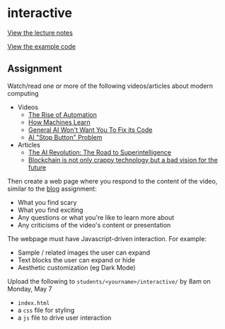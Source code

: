 # interactive

[View the lecture notes](/lectures/week5)

[View the example code](/homework/interactive/example)

## Assignment

Watch/read one or more of the following videos/articles about modern computing

- Videos
  - [The Rise of Automation](https://youtu.be/WSKi8HfcxEk)
  - [How Machines Learn](https://youtu.be/R9OHn5ZF4Uo)
  - [General AI Won't Want You To Fix its Code](https://youtu.be/4l7Is6vOAOA)
  - [AI "Stop Button" Problem](https://youtu.be/3TYT1QfdfsM)
- Articles
  - [The AI Revolution: The Road to Superintelligence](https://waitbutwhy.com/2015/01/artificial-intelligence-revolution-1.html)
  - [Blockchain is not only crappy technology but a bad vision for the future](https://medium.com/@kaistinchcombe/decentralized-and-trustless-crypto-paradise-is-actually-a-medieval-hellhole-c1ca122efde)

Then create a web page where you respond to the content of the video, similar to the [blog](/homework/blog) assignment:

- What you find scary
- What you find exciting
- Any questions or what you're like to learn more about
- Any criticisms of the video's content or presentation

The webpage must have Javascript-driven interaction. For example:

- Sample / related images the user can expand
- Text blocks the user can expand or hide
- Aesthetic customization (eg Dark Mode)

Upload the following to `students/<yourname>/interactive/` by 8am on Monday, May 7

- `index.html`
- a `css` file for styling
- a `js` file to drive user interaction
